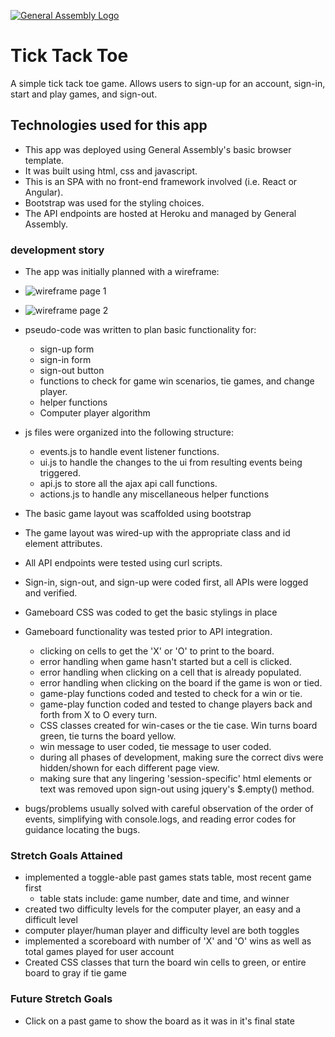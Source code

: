 [![General Assembly Logo](https://camo.githubusercontent.com/1a91b05b8f4d44b5bbfb83abac2b0996d8e26c92/687474703a2f2f692e696d6775722e636f6d2f6b6538555354712e706e67)](https://generalassemb.ly/education/web-development-immersive)

# Tick Tack Toe

A simple tick tack toe game.  Allows users to sign-up for an account, sign-in, start and play games, and sign-out.

## Technologies used for this app

* This app was deployed using General Assembly's basic browser template.
* It was built using html, css and javascript.  
* This is an SPA with no front-end framework involved (i.e. React or Angular).
* Bootstrap was used for the styling choices.
* The API endpoints are hosted at Heroku and managed by General Assembly.

### development story

* The app was initially planned with a wireframe:
  
*  ![wireframe page 1](https://i.imgur.com/SqjPoHy.jpg) 

*  ![wireframe page 2](https://i.imgur.com/zPVvBms.jpg)

* pseudo-code was written to plan basic functionality for:
  * sign-up form
  * sign-in form
  * sign-out button
  * functions to check for game win scenarios, tie games, and change player.
  * helper functions
  * Computer player algorithm

* js files were organized into the following structure: 
  * events.js to handle event listener functions.
  * ui.js to handle the changes to the ui from resulting events being triggered. 
  * api.js to store all the ajax api call functions.
  * actions.js to handle any miscellaneous helper functions
* The basic game layout was scaffolded using bootstrap
* The game layout was wired-up with the appropriate class and id element attributes.
* All API endpoints were tested using curl scripts.
* Sign-in, sign-out, and sign-up were coded first, all APIs were logged and verified.
* Gameboard CSS was coded to get the basic stylings in place
* Gameboard functionality was tested prior to API integration.
  * clicking on cells to get the 'X' or 'O' to print to the board.
  * error handling when game hasn't started but a cell is clicked.
  * error handling when clicking on a cell that is already populated.
  * error handling when clicking on the board if the game is won or tied.
  * game-play functions coded and tested to check for a win or tie.
  * game-play function coded and tested to change players back and forth from X to O every turn.
  * CSS classes created for win-cases or the tie case.  Win turns board green, tie turns the board yellow.
  * win message to user coded, tie message to user coded.
  * during all phases of development, making sure the correct divs were hidden/shown for each different page view.
  * making sure that any lingering 'session-specific' html elements or text was removed upon sign-out using jquery's $.empty() method.
* bugs/problems usually solved with careful observation of the order of events, simplifying with console.logs, and reading error codes for guidance locating the bugs.

### Stretch Goals Attained

* implemented a toggle-able past games stats table, most recent game first
  * table stats include: game number, date and time, and winner
* created two difficulty levels for the computer player, an easy and a difficult level
* computer player/human player and difficulty level are both toggles 
* implemented a scoreboard with number of 'X' and 'O' wins as well as total games played for user account
* Created CSS classes that turn the board win cells to green, or entire board to gray if tie game
    
### Future Stretch Goals

* Click on a past game to show the board as it was in it's final state
